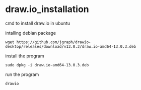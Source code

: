 # draw.io_installation
cmd to install draw.io in ubuntu 

intalling debian package

    wget https://github.com/jgraph/drawio-desktop/releases/download/v13.0.3/draw.io-amd64-13.0.3.deb
install the program

    sudo dpkg -i draw.io-amd64-13.0.3.deb
run the program

    drawio
